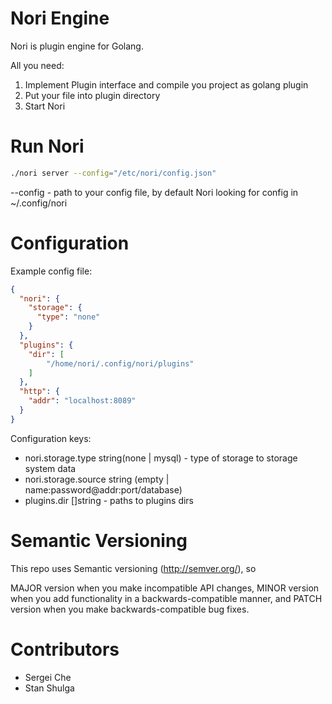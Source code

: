 # Nori Engine

Nori is plugin engine for Golang.

All you need:
1. Implement Plugin interface and compile you project as golang plugin
2. Put your file into plugin directory
3. Start Nori

# Run Nori

```bash
./nori server --config="/etc/nori/config.json"
```

--config - path to your config file, by default Nori looking for config in ~/.config/nori

# Configuration

Example config file:
```json
{
  "nori": {
    "storage": {
      "type": "none"
    }
  },
  "plugins": {
    "dir": [
        "/home/nori/.config/nori/plugins"
    ]
  },
  "http": {
    "addr": "localhost:8089"
  }
}
```


Configuration keys:

- nori.storage.type string(none | mysql) - type of storage to storage system data
- nori.storage.source string (empty | name:password@addr:port/database)
- plugins.dir []string - paths to plugins dirs


# Semantic Versioning

This repo uses Semantic versioning (http://semver.org/), so

MAJOR version when you make incompatible API changes,
MINOR version when you add functionality in a backwards-compatible manner, and
PATCH version when you make backwards-compatible bug fixes.

# Contributors

- Sergei Che
- Stan Shulga 